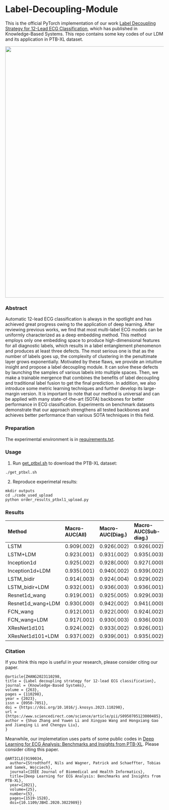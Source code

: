# Label-Decoupling-Module
This is the official PyTorch implementation of our work [Label Decoupling Strategy for 12-Lead ECG Classification](https://www.sciencedirect.com/science/article/pii/S0950705123000485), which has published in Knowledge-Based Systems. This repo contains some key codes of our LDM and its application in PTB-XL dataset.<br>
<div align=center>
<img width="800" src="https://github.com/Zhangshuojackpot/Label-Decoupling-Module/blob/main/introduction.png"/>
</div>

### Abstract
Automatic 12-lead ECG classification is always in the spotlight and has achieved great progress owing to the application of deep learning. After reviewing previous works, we find that most multi-label ECG models can be uniformly characterized as a deep embedding method. This method employs only one embedding space to produce high-dimensional features for all diagnostic labels, which results in a label entanglement phenomenon and produces at least three defects. The most serious one is that as the
number of labels goes up, the complexity of clustering in the penultimate layer grows exponentially. Motivated by these flaws, we provide an intuitive insight and propose a label decoupling module. It can solve these defects by launching the samples of various labels into multiple spaces. Then, we make a trainable mergence that combines the benefits of label decoupling and traditional label fusion to get the final prediction. In addition, we also introduce some metric learning techniques and further develop its large-margin version. It is important to note that our method is universal and can be applied with many state-of-the-art (SOTA) backbones for better performance in ECG classification. Experiments on benchmark datasets demonstrate that our approach strengthens all tested backbones and achieves better performance than various SOTA techniques in this field. 

### Preparation
The experimental environment is in [requirements.txt](https://github.com/Zhangshuojackpot/Label-Decoupling-Module/blob/main/requirements.txt).<br>

### Usage
1. Run [get_ptbxl.sh](https://github.com/Zhangshuojackpot/Label-Decoupling-Module/blob/main/get_ptbxl.sh) to download the PTB-XL dataset:<br>
```
./get_ptbxl.sh
```
2. Reproduce experimetal results:<br>
```
mkdir outputs
cd ./code_used_upload
python order_results_ptbxl1_upload.py
```

### Results
|Method|Macro-AUC(All)|Macro-AUC(Diag.)|Macro-AUC(Sub-diag.)|Macro-AUC(Super-diag.)|Macro-AUC(Form)|Macro-AUC(Rhythm)|Macro-AUC(Average)|
|:---|:---|:---|:---|:---|:---|:---|:---|
|LSTM|0.909(.002)|0.926(.002)|0.926(.002)|0.926(.000)|0.848(.006)|0.947(.003)|0.913(.003)|
|LSTM+LDM|0.923(.001)|0.931(.002)|0.935(.003)|0.930(.000)|0.851(.006)|0.948(.001)|0.920(.002)|
|Inception1d|0.925(.002)|0.928(.000)|0.927(.000)|0.918(.003)|0.886(.006)|0.948(.003)|0.922(.002)|
|Inception1d+LDM|0.935(.001)|0.940(.002)|0.939(.002)|0.927(.001)|0.898(.009)|0.954(.001)|0.932(.003)|
|LSTM_bidir|0.914(.003)|0.924(.004)|0.929(.002)|0.921(.001)|0.865(.008)|0.951(.001)|0.917(.003)|
|LSTM_bidir+LDM|0.932(.001)|0.936(.003)|0.936(.001)|0.926(.001)|0.876(.011)|0.953(.001)|0.927(.003)|
|Resnet1d_wang|0.919(.001)|0.925(.005)|0.929(.003)|0.926(.000)|0.881(.007)|0.941(.002)|0.920(.003)|
|Resnet1d_wang+LDM|0.930(.000)|0.942(.002)|0.941(.000)|0.932(.000)|0.889(.006)|0.945(.001)|0.930(.002)|
|FCN_wang|0.912(.001)|0.922(.000)|0.924(.002)|0.924(.000)|0.862(.009)|0.920(.006)|0.911(.003)|
|FCN_wang+LDM|0.917(.001)|0.930(.003)|0.936(.003)|0.928(.001)|0.875(.003)|0.928(.001)|0.919(.002)|
|XResNet1d101|0.924(.002)|0.933(.002)|0.926(.001)|0.928(.000)|0.895(.006)|0.955(.001)|0.927(.002)|
|XResNet1d101+LDM|0.937(.002)|0.939(.001)|0.935(.002)|0.932(.002)|0.906(.004)|0.957(.000)|0.934(.002)|

### Citation
If you think this repo is useful in your research, please consider citing our paper.
```
@article{ZHANG2023110298,
title = {Label decoupling strategy for 12-lead ECG classification},
journal = {Knowledge-Based Systems},
volume = {263},
pages = {110298},
year = {2023},
issn = {0950-7051},
doi = {https://doi.org/10.1016/j.knosys.2023.110298},
url = {https://www.sciencedirect.com/science/article/pii/S0950705123000485},
author = {Shuo Zhang and Yuwen Li and Xingyao Wang and Hongxiang Gao and Jianqing Li and Chengyu Liu},
}
```
Meanwhile, our implemetation uses parts of some public codes in [Deep Learning for ECG Analysis: Benchmarks and Insights from PTB-XL](https://ieeexplore.ieee.org/document/9190034). Please consider citing this paper.
```
@ARTICLE{9190034,
  author={Strodthoff, Nils and Wagner, Patrick and Schaeffter, Tobias and Samek, Wojciech},
  journal={IEEE Journal of Biomedical and Health Informatics}, 
  title={Deep Learning for ECG Analysis: Benchmarks and Insights from PTB-XL}, 
  year={2021},
  volume={25},
  number={5},
  pages={1519-1528},
  doi={10.1109/JBHI.2020.3022989}}
```

